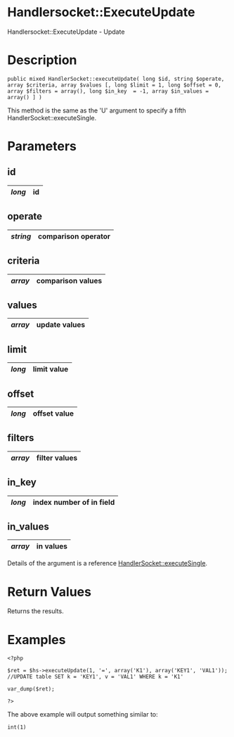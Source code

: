 # Handlersocket::ExecuteUpdate #

Handlersocket::ExecuteUpdate - Update

# Description #

```
public mixed HandlerSocket::executeUpdate( long $id, string $operate, array $criteria, array $values [, long $limit = 1, long $offset = 0, array $filters = array(), long $in_key  = -1, array $in_values = array() ] )
```

This method is the same as the 'U' argument to specify a fifth HandlerSocket::executeSingle.

# Parameters #
## id ##
| _long_ | id |
|:-------|:---|

## operate ##
| _string_ | comparison operator |
|:---------|:--------------------|

## criteria ##
| _array_ | comparison values |
|:--------|:------------------|

## values ##
| _array_ | update values |
|:--------|:--------------|

## limit ##
| _long_ | limit value |
|:-------|:------------|

## offset ##
| _long_ | offset value |
|:-------|:-------------|

## filters ##
| _array_ | filter values |
|:--------|:--------------|

## in\_key ##
| _long_ | index number of in field |
|:-------|:-------------------------|

## in\_values ##
| _array_ | in values |
|:--------|:----------|

Details of the argument is a reference [HandlerSocket::executeSingle](http://code.google.com/p/php-handlersocket/wiki/HandlerSocketExecuteSingle).

# Return Values #

Returns the results.

# Examples #

```
<?php

$ret = $hs->executeUpdate(1, '=', array('K1'), array('KEY1', 'VAL1'));
//UPDATE table SET k = 'KEY1', v = 'VAL1' WHERE k = 'K1'

var_dump($ret);

?>
```

The above example will output something similar to:

```
int(1)
```